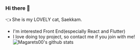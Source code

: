 ### Hi there 👋
 👈 She is my LOVELY cat, Saekkam.
  - I'm interested Front End(especially React and Flutter)
  - I love doing toy project, so contact me if you join with me!
![Magarets00's github stats](https://github-readme-stats.vercel.app/api?username=Margarets00&show_icons=true)

<!--
**Margarets00/Margarets00** is a ✨ _special_ ✨ repository because its `README.md` (this file) appears on your GitHub profile.

Here are some ideas to get you started:

- 🔭 I’m currently working on ...
- 🌱 I’m currently learning ...
- 👯 I’m looking to collaborate on ...
- 🤔 I’m looking for help with ...
- 💬 Ask me about ...
- 📫 How to reach me: ...
- 😄 Pronouns: ...
- ⚡ Fun fact: ...
-->
